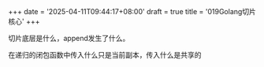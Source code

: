 +++
date = '2025-04-11T09:44:17+08:00'
draft = true
title = '019Golang切片核心'
+++

切片底层是什么，append发生了什么。

在递归的闭包函数中传入什么只是当前副本，传入什么是共享的